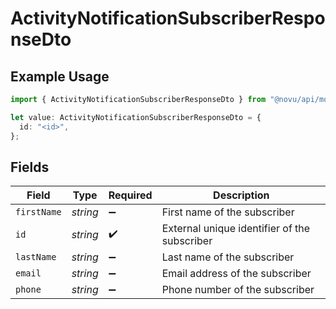 # ActivityNotificationSubscriberResponseDto

## Example Usage

```typescript
import { ActivityNotificationSubscriberResponseDto } from "@novu/api/models/components";

let value: ActivityNotificationSubscriberResponseDto = {
  id: "<id>",
};
```

## Fields

| Field                                        | Type                                         | Required                                     | Description                                  |
| -------------------------------------------- | -------------------------------------------- | -------------------------------------------- | -------------------------------------------- |
| `firstName`                                  | *string*                                     | :heavy_minus_sign:                           | First name of the subscriber                 |
| `id`                                         | *string*                                     | :heavy_check_mark:                           | External unique identifier of the subscriber |
| `lastName`                                   | *string*                                     | :heavy_minus_sign:                           | Last name of the subscriber                  |
| `email`                                      | *string*                                     | :heavy_minus_sign:                           | Email address of the subscriber              |
| `phone`                                      | *string*                                     | :heavy_minus_sign:                           | Phone number of the subscriber               |